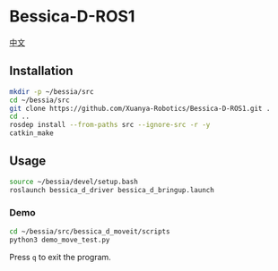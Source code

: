 # Bessica-D-ROS1

[中文](README_CH.md)

## Installation

```bash
mkdir -p ~/bessia/src
cd ~/bessia/src
git clone https://github.com/Xuanya-Robotics/Bessica-D-ROS1.git .
cd ..
rosdep install --from-paths src --ignore-src -r -y
catkin_make
```

## Usage

```bash
source ~/bessia/devel/setup.bash
roslaunch bessica_d_driver bessica_d_bringup.launch 
```

### Demo

```bash
cd ~/bessia/src/bessica_d_moveit/scripts
python3 demo_move_test.py 
```

Press `q` to exit the program.